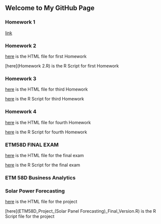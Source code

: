 ## Welcome to My GitHub Page

### Homework 1
[link](https://moodle.boun.edu.tr/login/)

### Homework 2

[here](Homework-2.html) is the HTML file for first Homework

[here](Homework 2.R) is the R Script for first Homework

### Homework 3

[here](HW3.html) is the HTML file for third Homework

[here](HW3.R) is the R Script for third Homework

### Homework 4
[here](HW4.html) is the HTML file for fourth Homework

[here](HW4.R) is the R Script for fourth Homework

### ETM58D FINAL EXAM
[here](ETM58D_Fina_Okan_Sayar.html) is the HTML file for the final exam

[here](ETM58D_Fina_Okan_Sayar.R) is the R Script for the final exam

### ETM 58D Business Analytics
### Solar Power Forecasting
[here](ETM58D_Project_-Solar-Panel-Forecasting-_Final_Version.html) is the HTML file for the project

[here](ETM58D_Project_(Solar Panel Forecasting)_Final_Version.R) is the R Script file for the project
